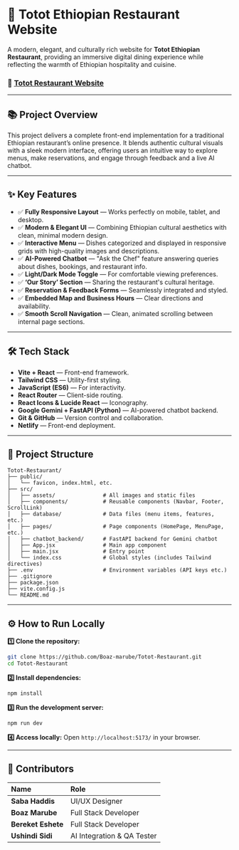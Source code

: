 # 🍛 Totot Ethiopian Restaurant Website

A modern, elegant, and culturally rich website for **Totot Ethiopian Restaurant**, providing an immersive digital dining experience while reflecting the warmth of Ethiopian hospitality and cuisine.

### 🚀 [Totot Restaurant Website](https://tototrestaurantapp.netlify.app/)

---

## 📚 Project Overview

This project delivers a complete front-end implementation for a traditional Ethiopian restaurant’s online presence. It blends authentic cultural visuals with a sleek modern interface, offering users an intuitive way to explore menus, make reservations, and engage through feedback and a live AI chatbot.

---

## ✨ Key Features

- ✅ **Fully Responsive Layout** — Works perfectly on mobile, tablet, and desktop.
- ✅ **Modern & Elegant UI** — Combining Ethiopian cultural aesthetics with clean, minimal modern design.
- ✅ **Interactive Menu** — Dishes categorized and displayed in responsive grids with high-quality images and descriptions.
- ✅ **AI-Powered Chatbot** — "Ask the Chef" feature answering queries about dishes, bookings, and restaurant info.
- ✅ **Light/Dark Mode Toggle** — For comfortable viewing preferences.
- ✅ **‘Our Story’ Section** — Sharing the restaurant's cultural heritage.
- ✅ **Reservation & Feedback Forms** — Seamlessly integrated and styled.
- ✅ **Embedded Map and Business Hours** — Clear directions and availability.
- ✅ **Smooth Scroll Navigation** — Clean, animated scrolling between internal page sections.

---

## 🛠️ Tech Stack

- **Vite + React** — Front-end framework.
- **Tailwind CSS** — Utility-first styling.
- **JavaScript (ES6)** — For interactivity.
- **React Router** — Client-side routing.
- **React Icons & Lucide React** — Iconography.
- **Google Gemini + FastAPI (Python)** — AI-powered chatbot backend.
- **Git & GitHub** — Version control and collaboration.
- **Netlify** — Front-end deployment.

---

## 📁 Project Structure

```
Totot-Restaurant/
├── public/
│   └── favicon, index.html, etc.
├── src/
│   ├── assets/               # All images and static files
│   ├── components/           # Reusable components (Navbar, Footer, ScrollLink)
│   ├── database/             # Data files (menu items, features, etc.)
│   ├── pages/                # Page components (HomePage, MenuPage, etc.)
│   ├── chatbot_backend/      # FastAPI backend for Gemini chatbot
│   ├── App.jsx               # Main app component
│   ├── main.jsx              # Entry point
│   └── index.css             # Global styles (includes Tailwind directives)
├── .env                      # Environment variables (API keys etc.)
├── .gitignore
├── package.json
├── vite.config.js
└── README.md
```

---

## ⚙️ How to Run Locally

**1️⃣ Clone the repository:**

```bash
git clone https://github.com/Boaz-marube/Totot-Restaurant.git
cd Totot-Restaurant
```

**2️⃣ Install dependencies:**

```bash
npm install
```

**3️⃣ Run the development server:**

```bash
npm run dev
```

**4️⃣ Access locally:**
Open `http://localhost:5173/` in your browser.

---

## 👥 Contributors

| Name               | Role                       |
| :----------------- | :------------------------- |
| **Saba Haddis**    | UI/UX Designer             |
| **Boaz Marube**    | Full Stack Developer       |
| **Bereket Eshete** | Full Stack Developer       |
| **Ushindi Sidi**   | AI Integration & QA Tester |
